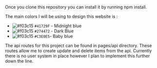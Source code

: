 Once you clone this repository you can install it by running npm install.

The main colors I will be using to design this website is :
- ![#f03c15](https://via.placeholder.com/15/41729F/000000?text=+) `#41729F` - Midnight blue
- ![#f03c15](https://via.placeholder.com/15/274472/000000?text=+) `#274472` -  Dark Blue
- ![#f03c15](https://via.placeholder.com/15/C3E0E5/000000?text=+) `#C3E0E5`- Baby blue

The api routes for this project can be found in pages/api directory. These routes allow me to create update and delete items from the api. Currently there is no user system in place however I plan to implement this further down the line.














